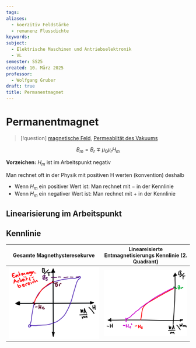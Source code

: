 ```yaml
---
tags: 
aliases:
  - koerzitiv Feldstärke
  - remanenz Flussdichte
keywords: 
subject:
  - Elektrische Maschinen und Antriebselektronik
  - VL
semester: SS25
created: 10. März 2025
professor:
  - Wolfgang Gruber
draft: true
title: Permanentmagnet
---
```

 
# Permanentmagnet

> [!question] [magnetische Feld](../Elektrotechnik/Magnetisches%20Feld.md), [Permeablität des Vakuums](Konstanten/Permeablität%20des%20Vakuums.md)

$$ B_{m} = B_{r} \mp \mu_{0}\mu_{r}H_{m} $$

**Vorzeichen:** $H_{m}$ ist im Arbeitspunkt negativ

Man rechnet oft in der Physik mit positiven H werten (konvention) deshalb 

- Wenn $H_{m}$ ein positiver Wert ist: Man rechnet mit $-$ in der Kennlinie
- Wenn $H_{m}$ ein negativer Wert ist: Man rechnet mit $+$ in der Kennlinie

## Linearisierung im Arbeitspunkt

## Kennlinie

| Gesamte Magnethysteresekurve                 | **Lineareisierte** Entmagnetisierungs Kennlinie (2. Quadrant) |
| -------------------------------------------- | ------------------------------------------------------------- |
| ![invert_dark\|400](../assets/EntMagnKL.png) | ![invert_dark\|400](../assets/EntMagnKL2.png)                 |
